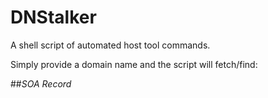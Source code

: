 # DNStalker
A shell script of automated host tool commands.

Simply provide a domain name and the script will fetch/find:

##*SOA Record*
